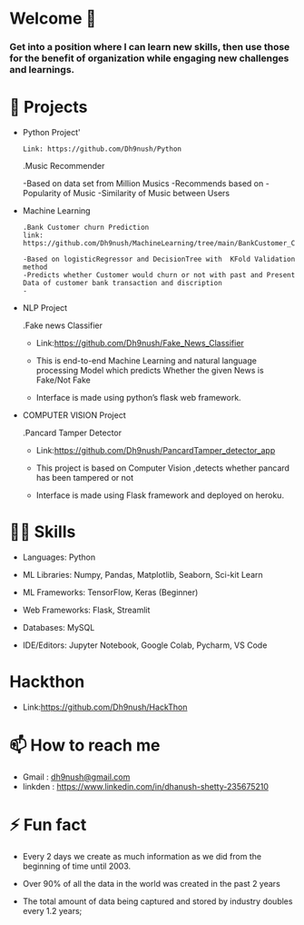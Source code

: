 # Welcome  👋



<!--
*Dh9nush/Dh9nush* is a ✨ special ✨ repository because its `README.md` (this file) appears on your GitHub profile.

Here are some ideas to get you started:

- 🔭 I’m currently working on ...
- 🌱 I’m currently learning ...
- 👯 I’m looking to collaborate on ...
- 🤔 I’m looking for help with ...
- 💬 Ask me about ...
- 📫 How to reach me: ...
- 😄 Pronouns: ...
- ⚡ Fun fact: ...
-->

### Get into a position where I can learn new skills, then use those for the benefit of organization while engaging new challenges and learnings.



# 📑 Projects 
- Python Project'
     
      Link: https://github.com/Dh9nush/Python
      
     .Music Recommender
     
     -Based on data set  from Million Musics 
     -Recommends based on
     -Popularity of Music
     -Similarity of Music between Users
- Machine Learning

      .Bank Customer churn Prediction
      link: https://github.com/Dh9nush/MachineLearning/tree/main/BankCustomer_Churn_predection
      
      -Based on logisticRegressor and DecisionTree with  KFold Validation method 
      -Predicts whether Customer would churn or not with past and Present Data of customer bank transaction and discription
      -
      
- NLP Project
     
     .Fake news Classifier
     - Link:https://github.com/Dh9nush/Fake_News_Classifier
     
     - This is end-to-end Machine Learning and natural language processing Model which predicts Whether the given News is Fake/Not Fake
     - Interface is made using python’s flask web framework.


- COMPUTER VISION Project

     .Pancard Tamper Detector
     - Link:https://github.com/Dh9nush/PancardTamper_detector_app
     
     - This project is based on Computer Vision ,detects whether pancard  has been tampered or not
     - Interface is made using Flask framework and deployed on heroku.




   
   
# 🤹‍♂️ Skills
   - Languages: Python
   
   - ML Libraries: Numpy, Pandas, Matplotlib, Seaborn, Sci-kit Learn
   
   - ML Frameworks: TensorFlow, Keras (Beginner)
   
   - Web Frameworks: Flask, Streamlit
   
   - Databases: MySQL
   
   - IDE/Editors: Jupyter Notebook, Google Colab, Pycharm, VS Code
   
# Hackthon
   - Link:https://github.com/Dh9nush/HackThon
     
     
# 📫 How to reach me 
   
   
   - Gmail : dh9nush@gmail.com
   - linkden : https://www.linkedin.com/in/dhanush-shetty-235675210
     
     
# ⚡ Fun fact 
   - Every 2 days we create as much information as we did from the beginning of time until 2003.
   
   - Over 90% of all the data in the world was created in the past 2 years
   
   - The total amount of data being captured and stored by industry doubles every 1.2 years;
